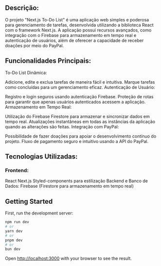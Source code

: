 ## Descrição:
O projeto "Next.js To-Do List" é uma aplicação web simples e poderosa para gerenciamento de tarefas, desenvolvida utilizando a biblioteca React com o framework Next.js. A aplicação possui recursos avançados, como integração com o Firebase para armazenamento em tempo real e autenticação de usuários, além de oferecer a capacidade de receber doações por meio do PayPal.

## Funcionalidades Principais:
To-Do List Dinâmica:

Adicione, edite e exclua tarefas de maneira fácil e intuitiva.
Marque tarefas como concluídas para um gerenciamento eficaz.
Autenticação de Usuário:

Registro e login seguros usando autenticação Firebase.
Proteção de rotas para garantir que apenas usuários autenticados acessem a aplicação.
Armazenamento em Tempo Real:

Utilização do Firebase Firestore para armazenar e sincronizar dados em tempo real.
Atualizações instantâneas em todas as instâncias da aplicação quando as alterações são feitas.
Integração com PayPal:

Possibilidade de fazer doações para apoiar o desenvolvimento contínuo do projeto.
Fluxo de pagamento seguro e intuitivo usando a API do PayPal.

## Tecnologias Utilizadas:
### Frontend:

React
Next.js
Styled-components para estilização
Backend e Banco de Dados:
Firebase (Firestore para armazenamento em tempo real)

## Getting Started

First, run the development server:

```bash
npm run dev
# or
yarn dev
# or
pnpm dev
# or
bun dev
```

Open [http://localhost:3000](http://localhost:3000) with your browser to see the result.


